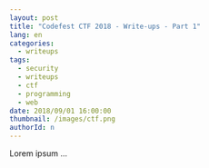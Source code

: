 ```yaml
---
layout: post
title: "Codefest CTF 2018 - Write-ups - Part 1"
lang: en
categories:
  - writeups
tags:
  - security
  - writeups
  - ctf
  - programming
  - web
date: 2018/09/01 16:00:00
thumbnail: /images/ctf.png
authorId: n
---
```

Lorem ipsum ...
